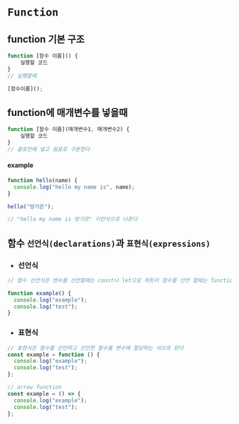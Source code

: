# `Function`

## function 기본 구조

```js
function [함수 이름]() {
    실행할 코드
}
// 실행할때

[함수이름]();

```

## function에 매개변수를 넣을때

```js
function [함수 이름](매개변수1, 매개변수2) {
    실행할 코드
}
// 괄호안에 넣고 쉼표로 구분한다
```

#### example

```js
function hello(name) {
  console.log("hello my name is", name);
}

hello("방가온");

// "hello my name is 방가온" 이런식으로 나온다
```

## 함수 `선언식(declarations)`과 `표현식(expressions)`

- ### 선언식

```js
// 함수 선언식은 변수를 선언할때는 const나 let으로 하듯이 함수를 선언 할때는 function으로 시작해서 선언한다

function example() {
  console.log("example");
  console.log("test");
}
```

- ### 표현식

```js
// 표현식은 함수를 선언하고 선언한 함수를 변수에 할당하는 식으로 된다
const example = function () {
  console.log("example");
  console.log("test");
};

// arrow function
const example = () => {
  console.log("example");
  console.log("test");
};
```
